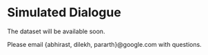 # Simulated Dialogue

The dataset will be available soon. 

Please email {abhirast, dilekh, pararth}@google.com with questions.
